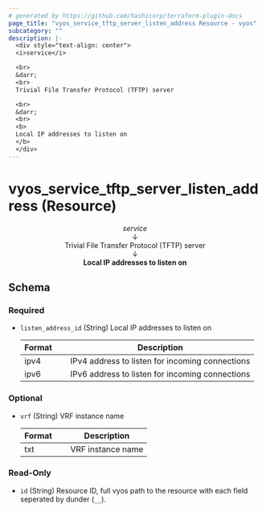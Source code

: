 ```yaml
---
# generated by https://github.com/hashicorp/terraform-plugin-docs
page_title: "vyos_service_tftp_server_listen_address Resource - vyos"
subcategory: ""
description: |-
  <div style="text-align: center">
  <i>service</i>

  <br>
  &darr;
  <br>
  Trivial File Transfer Protocol (TFTP) server

  <br>
  &darr;
  <br>
  <b>
  Local IP addresses to listen on
  </b>
  </div>
---
```


# vyos_service_tftp_server_listen_address (Resource)

<div style="text-align: center">
<i>service</i>

<br>
&darr;
<br>
Trivial File Transfer Protocol (TFTP) server

<br>
&darr;
<br>
<b>
Local IP addresses to listen on
</b>
</div>



<!-- schema generated by tfplugindocs -->
## Schema

### Required

- `listen_address_id` (String) Local IP addresses to listen on

    |  Format &emsp; | Description  |
    |----------|---------------|
    |  ipv4  &emsp; |  IPv4 address to listen for incoming connections  |
    |  ipv6  &emsp; |  IPv6 address to listen for incoming connections  |

### Optional

- `vrf` (String) VRF instance name

    |  Format &emsp; | Description  |
    |----------|---------------|
    |  txt  &emsp; |  VRF instance name  |

### Read-Only

- `id` (String) Resource ID, full vyos path to the resource with each field seperated by dunder (`__`).
